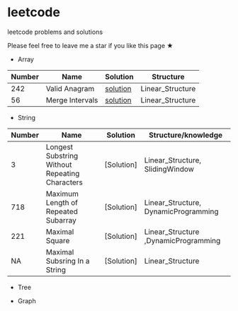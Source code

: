 # leetcode
leetcode problems and solutions

Please feel free to leave me a star if you like this page ★

* Array

|Number |Name |Solution |Structure|
|-------|-----|---------|--------|
|242    |Valid Anagram| [solution](Array/242.md)| Linear_Structure|
|56    |Merge Intervals| [solution](Array/56.md)| Linear_Structure|


* String

|Number |Name |Solution |Structure/knowledge|
|-------|-----|---------|--------|
| 3   | Longest Substring Without Repeating Characters |  [Solution] | Linear_Structure, SlidingWindow  |
| 718   | Maximum Length of Repeated Subarray | [Solution] | Linear_Structure, DynamicProgramming |
| 221   | Maximal Square | [Solution]|Linear_Structure ,DynamicProgramming |
| NA   | Maximal Subsring In a String | [Solution]| Linear_Structure  |

* Tree

* Graph


